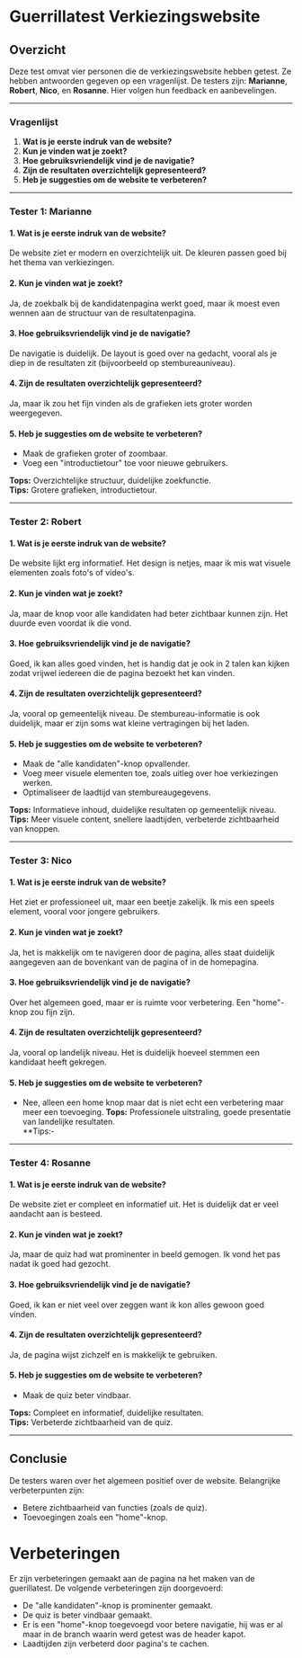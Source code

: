 # Guerrillatest Verkiezingswebsite

## Overzicht
Deze test omvat vier personen die de verkiezingswebsite hebben getest. Ze hebben antwoorden gegeven op een vragenlijst. De testers zijn: **Marianne**, **Robert**, **Nico**, en **Rosanne**. Hier volgen hun feedback en aanbevelingen.

---

### **Vragenlijst**
1. **Wat is je eerste indruk van de website?**
2. **Kun je vinden wat je zoekt?**
3. **Hoe gebruiksvriendelijk vind je de navigatie?**
4. **Zijn de resultaten overzichtelijk gepresenteerd?**
5. **Heb je suggesties om de website te verbeteren?**

---

### **Tester 1: Marianne**

#### 1. Wat is je eerste indruk van de website?
De website ziet er modern en overzichtelijk uit. De kleuren passen goed bij het thema van verkiezingen.

#### 2. Kun je vinden wat je zoekt?
Ja, de zoekbalk bij de kandidatenpagina werkt goed, maar ik moest even wennen aan de structuur van de resultatenpagina.

#### 3. Hoe gebruiksvriendelijk vind je de navigatie?
De navigatie is duidelijk. De layout is goed over na gedacht, vooral als je diep in de resultaten zit (bijvoorbeeld op stembureauniveau).

#### 4. Zijn de resultaten overzichtelijk gepresenteerd?
Ja, maar ik zou het fijn vinden als de grafieken iets groter worden weergegeven.

#### 5. Heb je suggesties om de website te verbeteren?
- Maak de grafieken groter of zoombaar.
- Voeg een "introductietour" toe voor nieuwe gebruikers.

**Tops:** Overzichtelijke structuur, duidelijke zoekfunctie.  
**Tips:** Grotere grafieken, introductietour.

---

### **Tester 2: Robert**

#### 1. Wat is je eerste indruk van de website?
De website lijkt erg informatief. Het design is netjes, maar ik mis wat visuele elementen zoals foto's of video's.

#### 2. Kun je vinden wat je zoekt?
Ja, maar de knop voor alle kandidaten had beter zichtbaar kunnen zijn. Het duurde even voordat ik die vond.

#### 3. Hoe gebruiksvriendelijk vind je de navigatie?
Goed, ik kan alles goed vinden, het is handig dat je ook in 2 talen kan kijken zodat vrijwel iedereen die de pagina bezoekt het kan vinden.
#### 4. Zijn de resultaten overzichtelijk gepresenteerd?
Ja, vooral op gemeentelijk niveau. De stembureau-informatie is ook duidelijk, maar er zijn soms wat kleine vertragingen bij het laden.

#### 5. Heb je suggesties om de website te verbeteren?
- Maak de "alle kandidaten"-knop opvallender.
- Voeg meer visuele elementen toe, zoals uitleg over hoe verkiezingen werken.
- Optimaliseer de laadtijd van stembureaugegevens.

**Tops:** Informatieve inhoud, duidelijke resultaten op gemeentelijk niveau.  
**Tips:** Meer visuele content, snellere laadtijden, verbeterde zichtbaarheid van knoppen.

---

### **Tester 3: Nico**

#### 1. Wat is je eerste indruk van de website?
Het ziet er professioneel uit, maar een beetje zakelijk. Ik mis een speels element, vooral voor jongere gebruikers.

#### 2. Kun je vinden wat je zoekt?
Ja, het is makkelijk om te navigeren door de pagina, alles staat duidelijk aangegeven aan de bovenkant van de pagina of in de homepagina.
#### 3. Hoe gebruiksvriendelijk vind je de navigatie?
Over het algemeen goed, maar er is ruimte voor verbetering. Een "home"-knop zou fijn zijn.

#### 4. Zijn de resultaten overzichtelijk gepresenteerd?
Ja, vooral op landelijk niveau. Het is duidelijk hoeveel stemmen een kandidaat heeft gekregen.

#### 5. Heb je suggesties om de website te verbeteren?
- Nee, alleen een home knop maar dat is niet echt een verbetering maar meer een toevoeging.
**Tops:** Professionele uitstraling, goede presentatie van landelijke resultaten.  
**Tips:-

---

### **Tester 4: Rosanne**

#### 1. Wat is je eerste indruk van de website?
De website ziet er compleet en informatief uit. Het is duidelijk dat er veel aandacht aan is besteed.

#### 2. Kun je vinden wat je zoekt?
Ja, maar de quiz had wat prominenter in beeld gemogen. Ik vond het pas nadat ik goed had gezocht.

#### 3. Hoe gebruiksvriendelijk vind je de navigatie?
Goed, ik kan er niet veel over zeggen want ik kon alles gewoon goed vinden.

#### 4. Zijn de resultaten overzichtelijk gepresenteerd?
Ja, de pagina wijst zichzelf en is makkelijk te gebruiken.

#### 5. Heb je suggesties om de website te verbeteren?
- Maak de quiz beter vindbaar.

**Tops:** Compleet en informatief, duidelijke resultaten.  
**Tips:** Verbeterde zichtbaarheid van de quiz.

---

## Conclusie
De testers waren over het algemeen positief over de website. Belangrijke verbeterpunten zijn:
- Betere zichtbaarheid van functies (zoals de quiz).
- Toevoegingen zoals een "home"-knop.

# Verbeteringen
Er zijn verbeteringen gemaakt aan de pagina na het maken van de guerillatest. De volgende verbeteringen zijn doorgevoerd:
- De "alle kandidaten"-knop is prominenter gemaakt.
- De quiz is beter vindbaar gemaakt.
- Er is een "home"-knop toegevoegd voor betere navigatie, hij was er al maar in de branch waarin werd getest was de header kapot.
- Laadtijden zijn verbeterd door pagina's te cachen.

